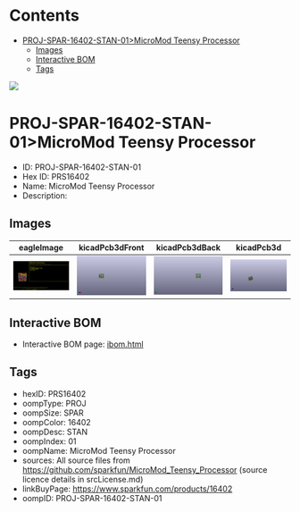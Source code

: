 



Contents
========

* [PROJ-SPAR-16402-STAN-01>MicroMod Teensy Processor](#proj-spar-16402-stan-01micromod-teensy-processor)
	* [Images](#images)
	* [Interactive BOM](#interactive-bom)
	* [Tags](#tags)
  
![][im]
# PROJ-SPAR-16402-STAN-01>MicroMod Teensy Processor

- ID: PROJ-SPAR-16402-STAN-01
- Hex ID: PRS16402
- Name: MicroMod Teensy Processor
- Description: 

## Images
  
  

|eagleImage|kicadPcb3dFront|kicadPcb3dBack|kicadPcb3d|
| :---: | :---: | :---: | :---: |
|[![eagleImage](eagleImage_140.png)](eagleImage_.png)|[![kicadPcb3dFront](kicadPcb3dFront_140.png)](kicadPcb3dFront_.png)|[![kicadPcb3dBack](kicadPcb3dBack_140.png)](kicadPcb3dBack_.png)|[![kicadPcb3d](kicadPcb3d_140.png)](kicadPcb3d_.png)|

## Interactive BOM

- Interactive BOM page: [ibom.html](kicad/bom/ibom.html)

## Tags

- hexID: PRS16402
- oompType: PROJ
- oompSize: SPAR
- oompColor: 16402
- oompDesc: STAN
- oompIndex: 01
- oompName: MicroMod Teensy Processor
- sources: All source files from https://github.com/sparkfun/MicroMod_Teensy_Processor (source licence details in srcLicense.md)
- linkBuyPage: https://www.sparkfun.com/products/16402
- oompID: PROJ-SPAR-16402-STAN-01



[im]: kicadPcb3d_450.png
